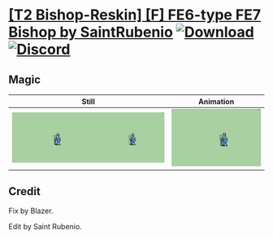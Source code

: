 # [\[T2 Bishop-Reskin\] \[F\] FE6-type FE7 Bishop by SaintRubenio](./) [![Download](https://img.shields.io/badge/Download--red?style=social&logo=github)](https://minhaskamal.github.io/DownGit/#/home?url=https://github.com/Klokinator/FE-Repo/tree/main/Battle%20Animations%2FMagi%20-%20Holy-Type%2F%5BT2%20Bishop-Reskin%5D%20%5BF%5D%20FE6-type%20FE7%20Bishop%20by%20SaintRubenio%2F6.%20Magic) [![Discord](https://img.shields.io/badge/Discord--blue?style=social&logo=discord)](https://discord.gg/C7VNGnyTPA)

## Magic

| Still | Animation |
| :---: | :-------: |
| ![Magic still](./Magic_000.png) | ![Magic](./Magic.gif) |

## Credit

Fix by Blazer.

Edit by Saint Rubenio.
